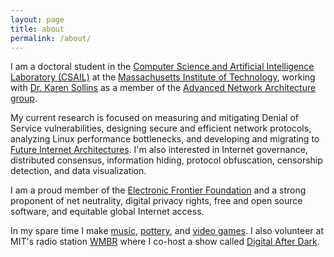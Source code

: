 ```yaml
---
layout: page
title: about
permalink: /about/
---
```


I am a doctoral student in the [Computer Science and Artificial Intelligence Laboratory (CSAIL)](http://csail.mit.edu) at the [Massachusetts Institute of Technology](http://www.mit.edu), working with [Dr. Karen Sollins](http://groups.csail.mit.edu/ana/People/Sollins.html) as a member of the [Advanced Network Architecture group](http://groups.csail.mit.edu/ana/index.html).

My current research is focused on measuring and mitigating Denial of Service vulnerabilities, designing secure and efficient network protocols, analyzing Linux performance bottlenecks, and developing and migrating to [Future Internet Architectures](http://www.nets-fia.net). I'm also interested in Internet governance, distributed consensus, information hiding, protocol obfuscation, censorship detection, and data visualization.

I am a proud member of the [Electronic Frontier Foundation](https://www.eff.org) and a strong proponent of net neutrality, digital privacy rights, free and open source software, and equitable global Internet access.

In my spare time I make [music](https://sdlwdr.bandcamp.com), [pottery](pottery.md), and [video games](https://samdelaughter.itch.io).  I also volunteer at MIT's radio station [WMBR](https://wmbr.org) where I co-host a show called [Digital After Dark](http://digitalafterdark.com).
